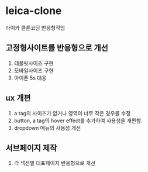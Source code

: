 # leica-clone
라이카 클론코딩 반응형작업

## 고정형사이트를 반응형으로 개선
1. 테블릿사이즈 구현
2. 모바일사이즈 구현
3. 아이폰 5s 대응

## ux 개편
1. a tag의 사이즈가 없거나 영역이 너무 작은 경우를 수정
2. button, a tag의 hover effect를 추가하여 사용성을 개편함.
3. dropdown 메뉴의 사용성 개선

## 서브페이지 제작
1. 각 섹션별 대표페이지 반응형으로 개선

<img src="">
